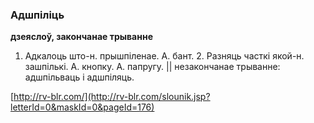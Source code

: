 ### Адшпіліць
**дзеяслоў, закончанае трыванне**

1. Адкалоць што-н. прышпіленае. А. бант. 2. Разняць часткі якой-н. зашпількі. А. кнопку. А. папругу. || незакончанае трыванне: адшпільваць і адшпіляць.

<a rel="author">[http://rv-blr.com/](http://rv-blr.com/slounik.jsp?letterId=0&maskId=0&pageId=176)</a>
